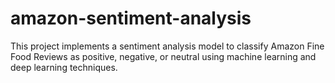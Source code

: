 # amazon-sentiment-analysis
This project implements a sentiment analysis model to classify Amazon Fine Food Reviews as positive, negative, or neutral using machine learning and deep learning techniques.
